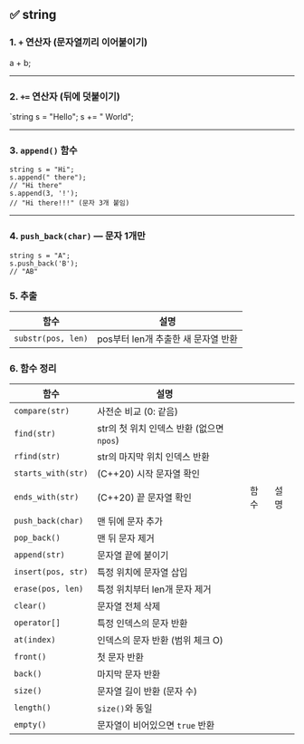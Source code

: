 ## ✅ string 
###  1. `+` 연산자 (문자열끼리 이어붙이기)


a + b; 

---

###  2. `+=` 연산자 (뒤에 덧붙이기)


`string s = "Hello"; s += " World";

---

###  3. `append()` 함수


```
string s = "Hi"; 
s.append(" there");        
// "Hi there" 
s.append(3, '!');         
// "Hi there!!!" (문자 3개 붙임)
```

---

###  4. `push_back(char)` — 문자 1개만

```
string s = "A"; 
s.push_back('B');  
// "AB"
```

### 5. 추출

| 함수                 | 설명                      |
| ------------------ | ----------------------- |
| `substr(pos, len)` | pos부터 len개 추출한 새 문자열 반환 |
### 6. 함수 정리


| 함수                 | 설명                            |     |     |     |
| ------------------ | ----------------------------- | --- | --- | --- |
| `compare(str)`     | 사전순 비교 (0: 같음)                |     |     |     |
| `find(str)`        | str의 첫 위치 인덱스 반환 (없으면 `npos`) |     |     |     |
| `rfind(str)`       | str의 마지막 위치 인덱스 반환            |     |     |     |
| `starts_with(str)` | (C++20) 시작 문자열 확인             |     |     |     |
| `ends_with(str)`   | (C++20) 끝 문자열 확인              |     | 함수  | 설명  |
| `push_back(char)`  | 맨 뒤에 문자 추가                    |     |     |     |
| `pop_back()`       | 맨 뒤 문자 제거                     |     |     |     |
| `append(str)`      | 문자열 끝에 붙이기                    |     |     |     |
| `insert(pos, str)` | 특정 위치에 문자열 삽입                 |     |     |     |
| `erase(pos, len)`  | 특정 위치부터 len개 문자 제거            |     |     |     |
| `clear()`          | 문자열 전체 삭제                     |     |     |     |
| `operator[]`       | 특정 인덱스의 문자 반환                 |     |     |     |
| `at(index)`        | 인덱스의 문자 반환 (범위 체크 O)          |     |     |     |
| `front()`          | 첫 문자 반환                       |     |     |     |
| `back()`           | 마지막 문자 반환                     |     |     |     |
| `size()`           | 문자열 길이 반환 (문자 수)              |     |     |     |
| `length()`         | `size()`와 동일                  |     |     |     |
| `empty()`          | 문자열이 비어있으면 `true` 반환          |     |     |     |
